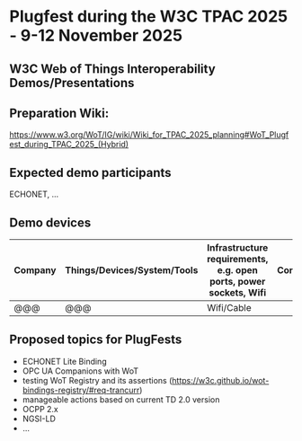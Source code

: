 # Plugfest during the W3C TPAC 2025 - 9-12 November 2025
## W3C Web of Things Interoperability Demos/Presentations

## Preparation Wiki:
https://www.w3.org/WoT/IG/wiki/Wiki_for_TPAC_2025_planning#WoT_Plugfest_during_TPAC_2025_(Hybrid)

## Expected demo participants

ECHONET, ...

## Demo devices

| Company   | Things/Devices/System/Tools         | Infrastructure requirements, e.g. open ports, power sockets, Wifi | Comments           |Contact|
|-----------|-------------------------------------|-------------------------------------------------------------------|--------------------------|-------|
| @@@       | @@@                                 | Wifi/Cable                                                              |  |  |

## Proposed topics for PlugFests  
* ECHONET Lite Binding
* OPC UA Companions with WoT
* testing WoT Registry and its assertions (https://w3c.github.io/wot-bindings-registry/#req-trancurr)
* manageable actions based on current TD 2.0 version
* OCPP 2.x 
* NGSI-LD
* ...
